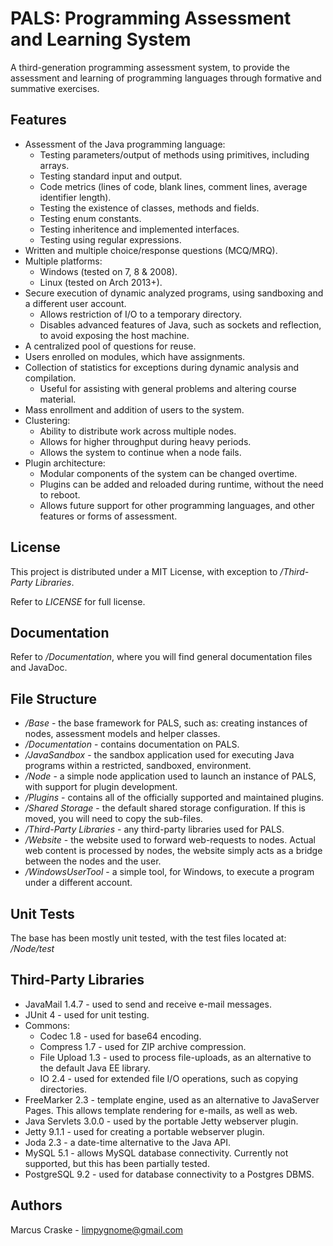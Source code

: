 PALS: Programming Assessment and Learning System
================================================
A third-generation programming assessment system, to provide the assessment and learning of programming languages through formative and summative exercises.

Features
--------
- Assessment of the Java programming language:
  * Testing parameters/output of methods using primitives, including arrays.
  * Testing standard input and output.
  * Code metrics (lines of code, blank lines, comment lines, average identifier length).
  * Testing the existence of classes, methods and fields.
  * Testing enum constants.
  * Testing inheritence and implemented interfaces.
  * Testing using regular expressions.
- Written and multiple choice/response questions (MCQ/MRQ).
- Multiple platforms:
  * Windows (tested on 7, 8 & 2008).
  * Linux (tested on Arch 2013+).
- Secure execution of dynamic analyzed programs, using sandboxing and a different user account.
  * Allows restriction of I/O to a temporary directory.
  * Disables advanced features of Java, such as sockets and reflection, to avoid exposing the host machine.
- A centralized pool of questions for reuse.
- Users enrolled on modules, which have assignments.
- Collection of statistics for exceptions during dynamic analysis and compilation.
  * Useful for assisting with general problems and altering course material.
- Mass enrollment and addition of users to the system.
- Clustering:
  * Ability to distribute work across multiple nodes.
  * Allows for higher throughput during heavy periods.
  * Allows the system to continue when a node fails.
- Plugin architecture:
  * Modular components of the system can be changed overtime.
  * Plugins can be added and reloaded during runtime, without the need to reboot.
  * Allows future support for other programming languages, and other features or forms of assessment.

License
-------
This project is distributed under a MIT License, with exception to */Third-Party Libraries*.

Refer to *LICENSE* for full license.

Documentation
-------------
Refer to */Documentation*, where you will find general documentation files and JavaDoc.

File Structure
--------------
- */Base* - the base framework for PALS, such as: creating instances of nodes, assessment models and helper classes.
- */Documentation* - contains documentation on PALS.
- */JavaSandbox* - the sandbox application used for executing Java programs within a restricted, sandboxed, environment.
- */Node* - a simple node application used to launch an instance of PALS, with support for plugin development.
- */Plugins* - contains all of the officially supported and maintained plugins.
- */Shared Storage* - the default shared storage configuration. If this is moved, you will need to copy the sub-files.
- */Third-Party Libraries* - any third-party libraries used for PALS.
- */Website* - the website used to forward web-requests to nodes. Actual web content is processed by nodes, the website simply acts as a bridge between the nodes and the user.
- */WindowsUserTool* - a simple tool, for Windows, to execute a program under a different account.

Unit Tests
----------
The base has been mostly unit tested, with the test files located at:
*/Node/test*

Third-Party Libraries
---------------------
- JavaMail 1.4.7 - used to send and receive e-mail messages.
- JUnit 4 - used for unit testing.
- Commons:
  * Codec 1.8 - used for base64 encoding.
  * Compress 1.7 - used for ZIP archive compression.
  * File Upload 1.3 - used to process file-uploads, as an alternative to the default Java EE library.
  * IO 2.4 - used for extended file I/O operations, such as copying directories.
- FreeMarker 2.3 - template engine, used as an alternative to JavaServer Pages. This allows template rendering for e-mails, as well as web.
- Java Servlets 3.0.0 - used by the portable Jetty webserver plugin.
- Jetty 9.1.1 - used for creating a portable webserver plugin.
- Joda 2.3 - a date-time alternative to the Java API.
- MySQL 5.1 - allows MySQL database connectivity. Currently not supported, but this has been partially tested.
- PostgreSQL 9.2 - used for database connectivity to a Postgres DBMS.

Authors
-------
Marcus Craske - limpygnome@gmail.com

